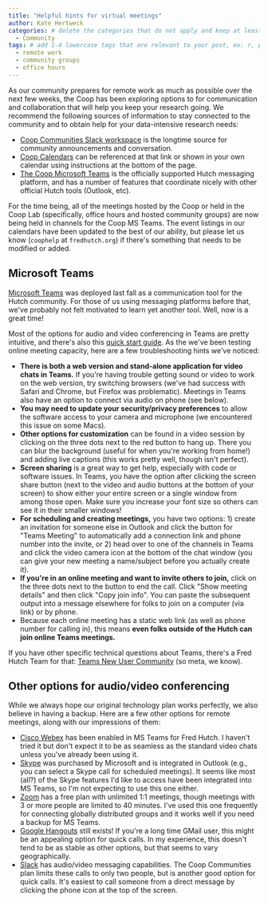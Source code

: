 ```yaml
---
title: "Helpful hints for virtual meetings"
author: Kate Hertweck
categories: # delete the categories that do not apply and keep at least one
  - Community
tags: # add 1-4 lowercase tags that are relevant to your post, ex: r, python, genomics, workflows
  - remote work
  - community groups
  - office hours
---
```


As our community prepares for remote work as much as possible over the next few weeks, the Coop has been exploring options to for communication and collaboration that will help you keep your research going. We recommend the following sources of information to stay connected to the community and to obtain help for your data-intensive research needs:
- [Coop Communities Slack workspace](http://fhbig.slack.com/) is the longtime source for community announcements and conversation.
- [Coop Calendars](https://fredhutch.github.io/coop/calendar/) can be referenced at that link or shown in your own calendar using instructions at the bottom of the page.
- [The Coop Microsoft Teams](https://teams.microsoft.com/l/team/19%3ad1df8e05407e45fa98fba7565738a526%40thread.skype/conversations?groupId=1b968d63-dc19-460f-9e6d-cdbd539d1bc6&tenantId=0054a3ea-b394-418b-ad1a-174138231fd6) is the officially supported Hutch messaging platform, and has a number of features that coordinate nicely with other official Hutch tools (Outlook, etc).

For the time being, all of the meetings hosted by the Coop or held in the Coop Lab (specifically, office hours and hosted community groups) are now being held in channels for the Coop MS Teams. The event listings in our calendars have been updated to the best of our ability, but please let us know (`coophelp` at `fredhutch.org`) if there's something that needs to be modified or added.

## Microsoft Teams

[Microsoft Teams](https://products.office.com/en-us/microsoft-teams/group-chat-software) was deployed last fall as a communication tool for the Hutch community. For those of us using messaging platforms before that, we've probably not felt motivated to learn yet another tool. Well, now is a great time!

Most of the options for audio and video conferencing in Teams are pretty intuitive, and there's also this [quick start guide](https://docs.microsoft.com/en-us/microsoftteams/get-started-with-teams-quick-start). As the we've been testing online meeting capacity, here are a few troubleshooting hints we've noticed:
- **There is both a web version and stand-alone application for video chats in Teams.** If you're having trouble getting sound or video to work on the web version, try switching browsers (we've had success with Safari and Chrome, but Firefox was problematic). Meetings in Teams also have an option to connect via audio on phone (see below).
- **You may need to update your security/privacy preferences** to allow the software access to your camera and microphone (we encountered this issue on some Macs).
- **Other options for customization** can be found in a video session by clicking on the three dots next to the red button to hang up. There you can blur the background (useful for when you're working from home!) and adding live captions (this works pretty well, though isn't perfect).
- **Screen sharing** is a great way to get help, especially with code or software issues. In Teams, you have the option after clicking the screen share button (next to the video and audio buttons at the bottom of your screen) to show either your entire screen or a single window from among those open. Make sure you increase your font size so others can see it in their smaller windows!
- **For scheduling and creating meetings,** you have two options: 1) create an invitation for someone else in Outlook and click the button for "Teams Meeting" to automatically add a connection link and phone number into the invite, or 2) head over to one of the channels in Teams and click the video camera icon at the bottom of the chat window (you can give your new meeting a name/subject before you actually create it).
- **If you're in an online meeting and want to invite others to join,** click on the three dots next to the button to end the call. Click "Show meeting details" and then click "Copy join info". You can paste the subsequent output into a message elsewhere for folks to join on a computer (via link) or by phone.
- Because each online meeting has a static web link (as well as phone number for calling in), this means **even folks outside of the Hutch can join online Teams meetings.**

If you have other specific technical questions about Teams, there's a Fred Hutch Team for that: [Teams New User Community](https://teams.microsoft.com/l/team/19%3acb0238d59f1643c58e2f2ee64ba2288c%40thread.skype/conversations?groupId=7ca72d52-6bae-4b8d-9cc4-6779464c89d5&tenantId=0054a3ea-b394-418b-ad1a-174138231fd6) (so meta, we know).

## Other options for audio/video conferencing

While we always hope our original technology plan works perfectly, we also believe in having a backup. Here are a few other options for remote meetings, along with our impressions of them:

- [Cisco Webex](https://www.webex.com) has been enabled in MS Teams for Fred Hutch. I haven't tried it but don't expect it to be as seamless as the standard video chats unless you've already been using it.
- [Skype](https://www.skype.com/en/) was purchased by Microsoft and is integrated in Outlook (e.g., you can select a Skype call for scheduled meetings). It seems like most (all?) of the Skype features I'd like to access have been integrated into MS Teams, so I'm not expecting to use this one either.
- [Zoom](https://zoom.us) has a free plan with unlimited 1:1 meetings, though meetings with 3 or more people are limited to 40 minutes. I've used this one frequently for connecting globally distributed groups and it works well if you need a backup for MS Teams.
- [Google Hangouts](https://hangouts.google.com) still exists! If you're a long time GMail user, this might be an appealing option for quick calls. In my experience, this doesn't tend to be as stable as other options, but that seems to vary geographically.
- [Slack](https://slack.com/help/articles/216771908-Make-calls-in-Slack) has audio/video messaging capabilities. The Coop Communities plan limits these calls to only two people, but is another good option for quick calls. It's easiest to call someone from a direct message by clicking the phone icon at the top of the screen.
